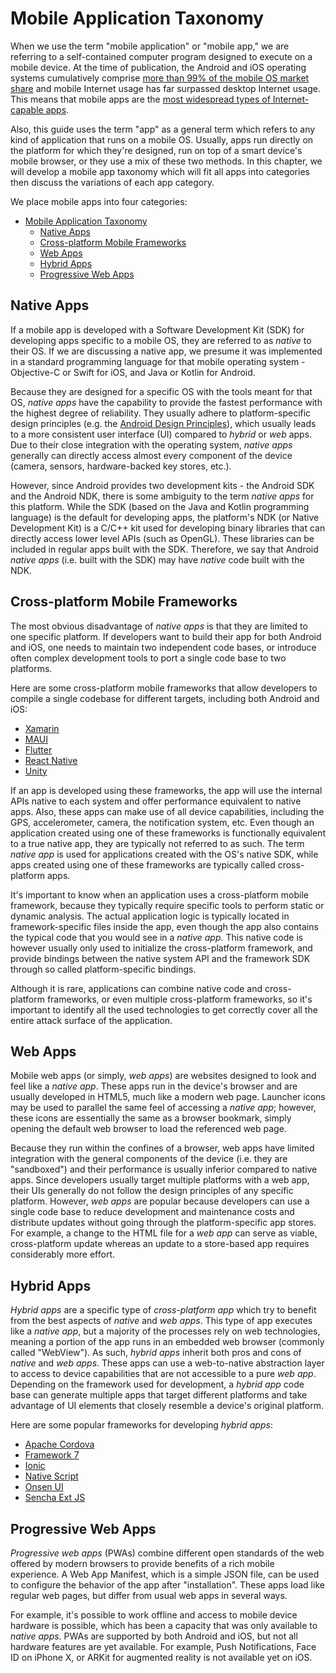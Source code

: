 # Mobile Application Taxonomy

When we use the term "mobile application" or "mobile app," we are referring to a self-contained computer program designed to execute on a mobile device. At the time of publication, the Android and iOS operating systems cumulatively comprise [more than 99% of the mobile OS market share](https://www.idc.com/promo/smartphone-market-share/os) and mobile Internet usage has far surpassed desktop Internet usage. This means that mobile apps are the [most widespread types of Internet-capable apps](https://www.idc.com/promo/smartphone-market-share/os).

Also, this guide uses the term "app" as a general term which refers to any kind of application that runs on a mobile OS. Usually, apps run directly on the platform for which they're designed, run on top of a smart device's mobile browser, or they use a mix of these two methods. In this chapter, we will develop a mobile app taxonomy which will fit all apps into categories then discuss the variations of each app category.

We place mobile apps into four categories:

- [Mobile Application Taxonomy](#mobile-application-taxonomy)
  - [Native Apps](#native-apps)
  - [Cross-platform Mobile Frameworks](#cross-platform-mobile-frameworks)
  - [Web Apps](#web-apps)
  - [Hybrid Apps](#hybrid-apps)
  - [Progressive Web Apps](#progressive-web-apps)

## Native Apps

If a mobile app is developed with a Software Development Kit (SDK) for developing apps specific to a mobile OS, they are referred to as _native_ to their OS. If we are discussing a native app, we presume it was implemented in a standard programming language for that mobile operating system - Objective-C or Swift for iOS, and Java or Kotlin for Android.

Because they are designed for a specific OS with the tools meant for that OS, _native apps_ have the capability to provide the fastest performance with the highest degree of reliability. They usually adhere to platform-specific design principles (e.g. the [Android Design Principles](https://developer.android.com/design "Android Design Principles")), which usually leads to a more consistent user interface (UI) compared to _hybrid_ or _web_ apps. Due to their close integration with the operating system, _native apps_ generally can directly access almost every component of the device (camera, sensors, hardware-backed key stores, etc.).

However, since Android provides two development kits - the Android SDK and the Android NDK, there is some ambiguity to the term _native apps_ for this platform. While the SDK (based on the Java and Kotlin programming language) is the default for developing apps, the platform's NDK (or Native Development Kit) is a C/C++ kit used for developing binary libraries that can directly access lower level APIs (such as OpenGL). These libraries can be included in regular apps built with the SDK. Therefore, we say that Android _native apps_ (i.e. built with the SDK) may have _native_ code built with the NDK.

## Cross-platform Mobile Frameworks

The most obvious disadvantage of _native apps_ is that they are limited to one specific platform. If developers want to build their app for both Android and iOS, one needs to maintain two independent code bases, or introduce often complex development tools to port a single code base to two platforms.

Here are some cross-platform mobile frameworks that allow developers to compile a single codebase for different targets, including both Android and iOS:

- [Xamarin](https://dotnet.microsoft.com/apps/xamarin "Xamarin")
- [MAUI](https://dotnet.microsoft.com/en-us/apps/maui ".NET MAUI")
- [Flutter](https://flutter.dev/ "Google Flutter")
- [React Native](https://reactnative.dev/ "React Native")
- [Unity](https://unity.com/ "Unity")

If an app is developed using these frameworks, the app will use the internal APIs native to each system and offer performance equivalent to native apps. Also, these apps can make use of all device capabilities, including the GPS, accelerometer, camera, the notification system, etc. Even though an application created using one of these frameworks is functionally equivalent to a true native app, they are typically not referred to as such. The term _native app_ is used for applications created with the OS's native SDK, while apps created using one of these frameworks are typically called cross-platform apps.

It's important to know when an application uses a cross-platform mobile framework, because they typically require specific tools to perform static or dynamic analysis. The actual application logic is typically located in framework-specific files inside the app, even though the app also contains the typical code that you would see in a _native app_. This native code is however usually only used to initialize the cross-platform framework, and provide bindings between the native system API and the framework SDK through so called platform-specific bindings.

Although it is rare, applications can combine native code and cross-platform frameworks, or even multiple cross-platform frameworks, so it's important to identify all the used technologies to get correctly cover all the entire attack surface of the application.

## Web Apps

Mobile web apps (or simply, _web apps_) are websites designed to look and feel like a _native app_. These apps run in the device's browser and are usually developed in HTML5, much like a modern web page. Launcher icons may be used to parallel the same feel of accessing a _native app_; however, these icons are essentially the same as a browser bookmark, simply opening the default web browser to load the referenced web page.

Because they run within the confines of a browser, web apps have limited integration with the general components of the device (i.e. they are "sandboxed") and their performance is usually inferior compared to native apps. Since developers usually target multiple platforms with a web app, their UIs generally do not follow the design principles of any specific platform. However, _web apps_ are popular because developers can use a single code base to reduce development and maintenance costs and distribute updates without going through the platform-specific app stores. For example, a change to the HTML file for a _web app_ can serve as viable, cross-platform update whereas an update to a store-based app requires considerably more effort.

## Hybrid Apps

_Hybrid apps_ are a specific type of _cross-platform app_ which try to benefit from the best aspects of _native_ and _web apps_. This type of app executes like a _native app_, but a majority of the processes rely on web technologies, meaning a portion of the app runs in an embedded web browser (commonly called "WebView"). As such, _hybrid apps_ inherit both pros and cons of _native_ and _web apps_. These apps can use a web-to-native abstraction layer to access to device capabilities that are not accessible to a pure _web app_. Depending on the framework used for development, a _hybrid app_ code base can generate multiple apps that target different platforms and take advantage of UI elements that closely resemble a device's original platform.

Here are some popular frameworks for developing _hybrid apps_:

- [Apache Cordova](https://cordova.apache.org/ "Apache Cordova")
- [Framework 7](https://framework7.io/ "Framework 7")
- [Ionic](https://ionicframework.com/ "Ionic")
- [Native Script](https://www.nativescript.org/ "Native Script")
- [Onsen UI](https://onsen.io/ "Onsen UI")
- [Sencha Ext JS](https://www.sencha.com/products/extjs/ "Sencha Ext JS")

## Progressive Web Apps

_Progressive web apps_ (PWAs) combine different open standards of the web offered by modern browsers to provide benefits of a rich mobile experience. A Web App Manifest, which is a simple JSON file, can be used to configure the behavior of the app after "installation". These apps load like regular web pages, but differ from usual web apps in several ways.

For example, it's possible to work offline and access to mobile device hardware is possible, which has been a capacity that was only available to _native apps_. PWAs are supported by both Android and iOS, but not all hardware features are yet available. For example, Push Notifications, Face ID on iPhone X, or ARKit for augmented reality is not available yet on iOS.
